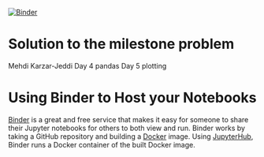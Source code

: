 [![Binder](https://mybinder.org/badge_logo.svg)](https://mybinder.org/v2/gh/mkjeddi/tdi/master)
# Solution to the milestone problem 
Mehdi Karzar-Jeddi
Day 4 pandas
Day 5 plotting



# Using Binder to Host your Notebooks
[Binder](https://mybinder.org) is a great and free service that makes it easy for someone to share their Jupyter notebooks for others to both view and run. Binder works by taking a GitHub repository and building a [Docker](https://www.docker.com) image. Using [JupyterHub](https://jupyterhub.readthedocs.io/en/latest/), Binder runs a Docker container of the built Docker image.
